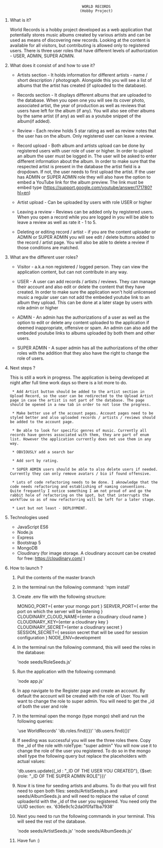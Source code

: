										WORLD RECORDS 
									   (Hobby Project)

1. What is it?

	World Records is a hobby project developed as a web application that potentially stores music albums created by various artists and can be used as means of discovering new records. Looking at the content is available for all visitors, but contributing is allowed only to registered users. There is three user roles that have different levels of authorization - USER, ADMIN, SUPER ADMIN.

2. What does it consist of and how to use it?

	* Artists section - It holds information for different artists - name / short description / photograph. Alongside this you will see a list of albums that the artist has created (if uploaded to the database).

	* Records section - It displays different albums that are uploaded to the database. When you open one you will see its cover photo, associated artist, the year of production as well as reviews that users have left for the album (if any). You will also see other albums by the same artist (if any) as well as a youtube snippet of the album(if added).

	* Review - Each review holds 5 star rating as well as review notes that the user has on the album. Only registered user can leave a review.

	* Record upload - Both album and artists upload can be done by registered users with user role of user or higher. In order to upload an album the user must be logged in. The user will be asked to enter different information about the album. In order to make sure that the respected artist is present in the database the artist field is a dropdown. If not, the user needs to first upload the artist. If the user has ADMIN or SUPER ADMIN role they will also have the option to embed a YouTube link for the album preview. The link must be embed type (https://support.google.com/youtube/answer/171780?hl=en)

	* Artist upload - Can be uploaded by users with role USER or higher

	* Leaving a review - Reviews can be added only by registered users. When you open a record while you are logged in you will be able to leave a review as well as rate it - 1 to 5.

	* Deleting or editing record / artist - if you are the content uploader or ADMIN or SUPER ADMIN you will see edit / delete buttons added to the record / artist page. You will also be able to delete a review if those conditions are matched.

3. What are the different user roles?

	* Visitor - a.k.a non registered / logged person. They can view the application content, but can not contribute in any way.

	* USER - A user can add records / artists / reviews. They can manage their account and also edit or delete the content that they have created. In order to make sure the application won't hold unlicensed music a regular user can not add the embeded youtube link to an album they upload. This can be done at a later stage by users with role admin or higher

	* ADMIN - An admin has the authorizations of a user as well as the option to edit or delete any content uploaded to the application if deemed inappropriate, offensive or spam. An admin can also add the embeded youtube links to albums uploaded by both them and other users.

	* SUPER ADMIN - A super admin has all the authorizations of the other roles with the addition that they also have the right to change the role of users. 


4. Next steps ?
	
	This is still a work in progress. The application is being developed at night after full time work days so there is a lot more to do. 

		* Add Artist button should be added to the artist section in Upload Record, so the user can be redirected to the Upload Artist page in case the artist is not part of the database. The page should be opened in a new tab in order to not lose the progress.

		* Make better use of the account pages. Account pages need to be styled better and also uploaded records / artists / reviews should be added to the account page.

		* Be able to look for specific genres of music. Currently all records have genres associated with them, they are part of enum list. However the application currently does not use them in any way. 

		* OBVIOUSLY add a search bar

		* Add sort by rating.

		* SUPER ADMIN users should be able to also delete users if needed. Currently they can only remove avatars / bio if found offensive.

		* Lots of code refactoring needs to be done. I aknowledge that the code needs refactoring and establishing of naming conventions. Quite frequently I notice something I am not proud of and go the rabbit hole of refactoring on the spot, but that interrupts the workflow so as of now refactorring will be left for a later stage.

		* Last but not least - DEPLOYMENT. 

5. Technologies used
	
	* JavaScript ES6
	* Node.js
	* Express
	* Bootstrap 5
	* MongoDB
	* Cloudinary (for image storage. A cloudinary account can be created for free: https://cloudinary.com/ )


6. How to launch ?

	1. Pull the contents of the master branch

	2. In the terminal run the following command: 'npm install'

	3. Create .env file with the following structure:
		
		MONGO_PORT={ enter your mongo port }
		SERVER_PORT={ enter the port on which the server will be listening }
		CLOUDINARY_CLOUD_NAME={enter a cloudinary cloud name }
		CLOUDINARY_KEY={enter a cloudinary key }
		CLOUDINARY_SECRET={enter a cloudinary secret }
		SESSION_SECRET={ session secret that will be used for session configuration }
		NODE_ENV=development

	3. In the terminal run the following command, this will seed the roles in the database:

		 'node seeds/RoleSeeds.js'

	4. Run the application with the following command:

		 'node app.js'

	5. In app navigate to the Register page and create an account. By default the account will be created with the role of User. You will want to change the role to super admin. You will need to get the _id of both the user and role

	6. In the terminal open the mongo (type mongo) shell and run the following queries:
 
		 'use WorldRecords'
		 'db.roles.find({})'
		 'db.users.find({})'

	7. If seeding was successful you will see the three roles there. Copy the _id of the role with roleType: "super admin" You will now use it to change the role of the user you registered. To do so in the mongo shell type the following query but replace the placeholders with actual values:

		 'db.users.update({_id : "_ID OF THE USER YOU CREATED"}, {$set: {role: "_ID OF THE SUPER ADMIN ROLE"}})'

	8. Now it is time for seeding artists and albums. To do that you will first need to open both files: seeds/ArtistSeeds.js and seeds/AlbumSeeds.js and will need to replace the value of const uploaderId with the _id of the user you registered. You need only the UUID section: ex. '636e9c1c2da0f0fa11ba7938'

	9. Next you need to run the following commands in your terminal. This will seed the rest of the database.
	
		 'node seeds/ArtistSeeds.js'
		 'node seeds/AlbumSeeds.js'

	10. Have fun :) 
